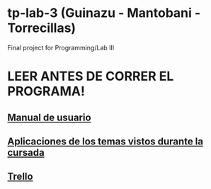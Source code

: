 # tp-lab-3 (Guinazu - Mantobani - Torrecillas)
Final project for Programming/Lab III

# LEER ANTES DE CORRER EL PROGRAMA!
## [Manual de usuario](Guia%20de%20uso%20TP%20LAB%20III%20(Guinazu%20-%20Mantobani%20-%20Torrecillas).docx)

## [Aplicaciones de los temas vistos durante la cursada](Aplicaciones%20de%20los%20temas%20visto%20durante%20la%20cursada.docx)

## [Trello](https://trello.com/b/5AaSYtzw/tp-lab-3)

